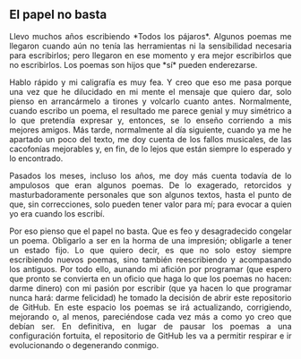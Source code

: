 ## El papel no basta

<div align="justify">
Llevo muchos años escribiendo *Todos los pájaros*. Algunos poemas me llegaron cuando aún no tenía las herramientas ni la sensibilidad necesaria para escribirlos; pero llegaron en ese momento y era mejor escribirlos que no escribirlos. Los poemas son hijos que *sí* pueden enderezarse.

Hablo rápido y mi caligrafía es muy fea. Y creo que eso me pasa porque una vez que he dilucidado en mi mente el mensaje que quiero dar, solo pienso en arrancármelo a tirones y volcarlo cuanto antes. Normalmente, cuando escribo un poema, el resultado me parece genial y muy simétrico a lo que pretendía expresar y, entonces, se lo enseño corriendo a mis mejores amigos. Más tarde, normalmente al día siguiente, cuando ya me he apartado un poco del texto, me doy cuenta de los fallos musicales, de las cacofonías mejorables y, en fin, de lo lejos que están siempre lo esperado y lo encontrado.

Pasados los meses, incluso los años, me doy más cuenta todavía de lo ampulosos que eran algunos poemas. De lo exagerado, retorcidos y masturbadoramente personales que son algunos textos, hasta el punto de que, sin correcciones, solo pueden tener valor para mí; para evocar a quien yo era cuando los escribí.

Por eso pienso que el papel no basta. Que es feo y desagradecido congelar un poema. Obligarlo a ser en la horma de una impresión; obligarle a tener un estado fijo. Lo que quiero decir, es que no solo estoy siempre escribiendo nuevos poemas, sino también reescribiendo y acompasando los antiguos. Por todo ello, aunando mi afición por programar (que espero que pronto se convierta en un oficio que haga lo que los poemas no hacen: darme dinero) con mi pasión por escribir (que ya hacen lo que programar nunca hará: darme felicidad) he tomado la decisión de abrir este repositorio de GitHub. En este espacio los poemas se irá actualizando, corrigiendo, mejorando o, al menos, pareciéndose cada vez más a como yo creo que debían ser. En definitiva, en lugar de pausar los poemas a una configuración fortuita, el repositorio de GitHub les va a permitir respirar e ir evolucionando o degenerando conmigo.
</div>
